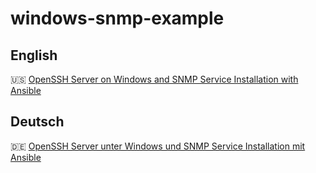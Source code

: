 # windows-snmp-example

## English

🇺🇸 [OpenSSH Server on Windows and SNMP Service Installation with Ansible](https://www.thierolf.org/posts/openssh-server-on-windows-and-snmp-service-installation-with-ansible/)

## Deutsch

🇩🇪 [OpenSSH Server unter Windows und SNMP Service Installation mit Ansible](https://www.thierolf.org/posts/openssh-server-unter-windows-und-snmp-service-installation-mit-ansible/)
